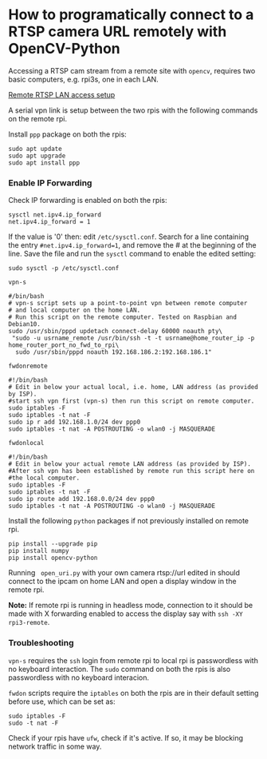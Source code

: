 # How to programatically connect to a RTSP camera URL remotely with OpenCV-Python

Accessing a RTSP cam stream from a remote site with ````opencv````, requires two basic computers, e.g. rpi3s, one in each LAN.

[Remote RTSP LAN access setup](https://www.sensoranalytics.com.au/misc/Sof.jpg)

A serial vpn link is setup between the two rpis with the following commands on the remote rpi.

Install ````ppp```` package on both the rpis:
````
sudo apt update
sudo apt upgrade
sudo apt install ppp
````
### Enable IP Forwarding
Check IP forwarding is enabled on both the rpis:
````
sysctl net.ipv4.ip_forward
net.ipv4.ip_forward = 1
````
If the value is '0' then:
edit `/etc/sysctl.conf`. Search for a line containing the entry `#net.ipv4.ip_forward=1`, and remove the # at the beginning of the line. Save the file and run the `sysctl` command to enable the edited setting:
````
sudo sysctl -p /etc/sysctl.conf
````

````vpn-s````

````
#/bin/bash
# vpn-s script sets up a point-to-point vpn between remote computer 
# and local computer on the home LAN. 
# Run this script on the remote computer. Tested on Raspbian and Debian10.
sudo /usr/sbin/pppd updetach connect-delay 60000 noauth pty\
 "sudo -u usrname_remote /usr/bin/ssh -t -t usrname@home_router_ip -p home_router_port_no_fwd_to_rpi\
  sudo /usr/sbin/pppd noauth 192.168.186.2:192.168.186.1"
````

````fwdonremote````
````
#!/bin/bash
# Edit in below your actual local, i.e. home, LAN address (as provided by ISP).
#start ssh vpn first (vpn-s) then run this script on remote computer.
sudo iptables -F
sudo iptables -t nat -F
sudo ip r add 192.168.1.0/24 dev ppp0
sudo iptables -t nat -A POSTROUTING -o wlan0 -j MASQUERADE
````

```` fwdonlocal ````
````
#!/bin/bash
# Edit in below your actual remote LAN address (as provided by ISP).
#After ssh vpn has been established by remote run this script here on
#the local computer.
sudo iptables -F
sudo iptables -t nat -F
sudo ip route add 192.168.0.0/24 dev ppp0
sudo iptables -t nat -A POSTROUTING -o wlan0 -j MASQUERADE
````

Install the following ````python```` packages if not previously installed on remote rpi.

````
pip install --upgrade pip
pip install numpy
pip install opencv-python
````

Running ```` open_uri.py```` with your own camera rtsp://url edited in should connect to the ipcam on home LAN and open a display window in the remote rpi. 

**Note:** If remote rpi is running in headless mode, connection to it should be made with X forwarding enabled to access the display say with ````ssh -XY rpi3-remote````.

### Troubleshooting
````vpn-s```` requires the ````ssh```` login from remote rpi to local rpi is passwordless with no keyboard interaction. The ````sudo```` command on both the rpis is also passwordless with no keyboard interacion.

````fwdon```` scripts require the ````iptables```` on both the rpis are in their default setting before use, which can be set as:
```` 
sudo iptables -F
sudo -t nat -F
````
Check if your rpis have ````ufw````, check if it's active. If so, it may be blocking network traffic in some way.
